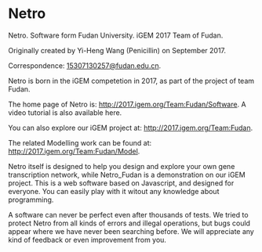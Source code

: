 # Netro
Netro. Software form Fudan University. iGEM 2017 Team of Fudan.

Originally created by Yi-Heng Wang (Penicillin) on September 2017.

Correspondence: 15307130257@fudan.edu.cn.

Netro is born in the iGEM competetion in 2017, as part of the project of team Fudan. 

The home page of Netro is: http://2017.igem.org/Team:Fudan/Software. A video tutorial is also available here.

You can also explore our iGEM project at: http://2017.igem.org/Team:Fudan.

The related Modelling work can be found at: http://2017.igem.org/Team:Fudan/Model.


Netro itself is designed to help you design and explore your own gene transcription network, while Netro_Fudan is a demonstration on our iGEM project. This is a web software based on Javascript, and designed for everyone. You can easily play with it witout any knowledge about programming.

A software can never be perfect even after thousands of tests. We tried to protect Netro from all kinds of errors and illegal operations, but bugs could appear where we have never been searching before. We will appreciate any kind of feedback or even improvement from you.
